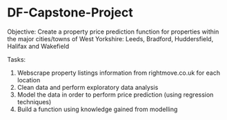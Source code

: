 # DF-Capstone-Project
 
Objective: Create a property price prediction function for properties within the major cities/towns of West Yorkshire: Leeds, Bradford, Huddersfield, Halifax and Wakefield

Tasks:
1) Webscrape property listings information from rightmove.co.uk for each location
2) Clean data and perform exploratory data analysis
3) Model the data in order to perform price prediction (using regression techniques)
4) Build a function using knowledge gained from modelling

